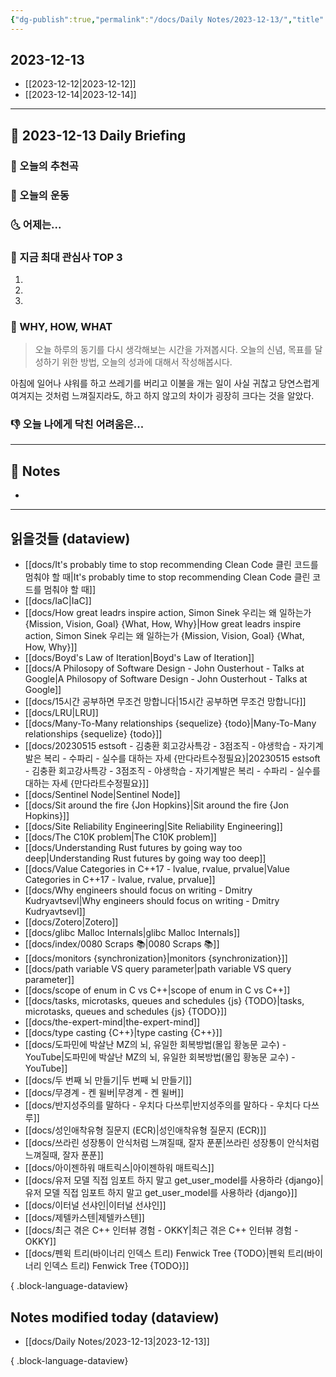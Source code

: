 ```yaml
---
{"dg-publish":true,"permalink":"/docs/Daily Notes/2023-12-13/","title":"2023-12-13","tags":[" DailyNote "]}
---
```



## 2023-12-13

- [[2023-12-12\|2023-12-12]] 
- [[2023-12-14\|2023-12-14]]

---

## 📅 2023-12-13 Daily Briefing

### 🎵 오늘의 추천곡

### 🏃 오늘의 운동

### 🌜 어제는...

### 🧠 지금 최대 관심사 TOP 3

1. 
2. 
3. 

### 🚀 WHY, HOW, WHAT

> 오늘 하루의 동기를 다시 생각해보는 시간을 가져봅시다. 오늘의 신념, 목표를 달성하기 위한 방법, 오늘의 성과에 대해서 작성해봅시다.

아침에 일어나 샤워를 하고 쓰레기를 버리고 이불을 개는 일이 사실 귀찮고 당연스럽게 여겨지는 것처럼 느껴질지라도, 하고 하지 않고의 차이가 굉장히 크다는 것을 알았다.

### 👎 오늘 나에게 닥친 어려움은...

---

## 📝 Notes

- 

---

## 읽을것들 (dataview)

- [[docs/It's probably time to stop recommending Clean Code 클린 코드를 멈춰야 할 때\|It's probably time to stop recommending Clean Code 클린 코드를 멈춰야 할 때]]
- [[docs/IaC\|IaC]]
- [[docs/How great leadrs inspire action, Simon Sinek 우리는 왜 일하는가 {Mission, Vision, Goal} {What, How, Why}\|How great leadrs inspire action, Simon Sinek 우리는 왜 일하는가 {Mission, Vision, Goal} {What, How, Why}]]
- [[docs/Boyd's Law of Iteration\|Boyd's Law of Iteration]]
- [[docs/A Philosopy of Software Design - John Ousterhout - Talks at Google\|A Philosopy of Software Design - John Ousterhout - Talks at Google]]
- [[docs/15시간 공부하면 무조건 망합니다\|15시간 공부하면 무조건 망합니다]]
- [[docs/LRU\|LRU]]
- [[docs/Many-To-Many relationships {sequelize} {todo}\|Many-To-Many relationships {sequelize} {todo}]]
- [[docs/20230515 estsoft - 김충환 회고강사특강 - 3점조직 - 야생학습 - 자기계발은 복리 - 수파리 - 실수를 대하는 자세 {만다라트수정필요}\|20230515 estsoft - 김충환 회고강사특강 - 3점조직 - 야생학습 - 자기계발은 복리 - 수파리 - 실수를 대하는 자세 {만다라트수정필요}]]
- [[docs/Sentinel Node\|Sentinel Node]]
- [[docs/Sit around the fire {Jon Hopkins}\|Sit around the fire {Jon Hopkins}]]
- [[docs/Site Reliability Engineering\|Site Reliability Engineering]]
- [[docs/The C10K problem\|The C10K problem]]
- [[docs/Understanding Rust futures by going way too deep\|Understanding Rust futures by going way too deep]]
- [[docs/Value Categories in C++17 - lvalue, rvalue, prvalue\|Value Categories in C++17 - lvalue, rvalue, prvalue]]
- [[docs/Why engineers should focus on writing - Dmitry Kudryavtsevl\|Why engineers should focus on writing - Dmitry Kudryavtsevl]]
- [[docs/Zotero\|Zotero]]
- [[docs/glibc Malloc Internals\|glibc Malloc Internals]]
- [[docs/index/0080 Scraps 📚\|0080 Scraps 📚]]
- [[docs/monitors {synchronization}\|monitors {synchronization}]]
- [[docs/path variable VS query parameter\|path variable VS query parameter]]
- [[docs/scope of enum in C vs C++\|scope of enum in C vs C++]]
- [[docs/tasks, microtasks, queues and schedules {js} {TODO}\|tasks, microtasks, queues and schedules {js} {TODO}]]
- [[docs/the-expert-mind\|the-expert-mind]]
- [[docs/type casting {C++}\|type casting {C++}]]
- [[docs/도파민에 박살난 MZ의 뇌, 유일한 회복방법(몰입 황농문 교수) - YouTube\|도파민에 박살난 MZ의 뇌, 유일한 회복방법(몰입 황농문 교수) - YouTube]]
- [[docs/두 번째 뇌 만들기\|두 번째 뇌 만들기]]
- [[docs/무경계 - 켄 윌버\|무경계 - 켄 윌버]]
- [[docs/반지성주의를 말하다 - 우치다 다쓰루\|반지성주의를 말하다 - 우치다 다쓰루]]
- [[docs/성인애착유형 질문지 (ECR)\|성인애착유형 질문지 (ECR)]]
- [[docs/쓰라린 성장통이 안식처럼 느껴질때, 잘자 푼푼\|쓰라린 성장통이 안식처럼 느껴질때, 잘자 푼푼]]
- [[docs/아이젠하워 매트릭스\|아이젠하워 매트릭스]]
- [[docs/유저 모델 직접 임포트 하지 말고 get_user_model를 사용하라 {django}\|유저 모델 직접 임포트 하지 말고 get_user_model를 사용하라 {django}]]
- [[docs/이터널 선샤인\|이터널 선샤인]]
- [[docs/제텔카스텐\|제텔카스텐]]
- [[docs/최근 겪은 C++ 인터뷰 경험 - OKKY\|최근 겪은 C++ 인터뷰 경험 - OKKY]]
- [[docs/펜윅 트리(바이너리 인덱스 트리) Fenwick Tree {TODO}\|펜윅 트리(바이너리 인덱스 트리) Fenwick Tree {TODO}]]

{ .block-language-dataview}

## Notes modified today (dataview)

- [[docs/Daily Notes/2023-12-13\|2023-12-13]]

{ .block-language-dataview}
